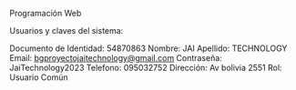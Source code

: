 Programación Web

Usuarios y claves del sistema:

Documento de Identidad: 54870863
Nombre: JAI
Apellido: TECHNOLOGY
Email: bgproyectojaitechnology@gmail.com
Contraseña: JaiTechnology2023
Telefono: 095032752
Dirección:  Av bolivia 2551
Rol: Usuario Común
